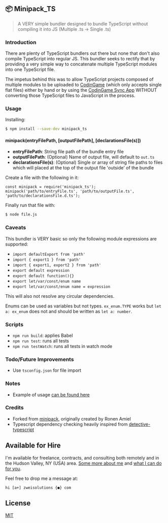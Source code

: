 ## 📦 Minipack_TS

> A VERY simple bundler designed to bundle TypeScript without compiling it into JS (Multiple .ts -> Single .ts)

### Introduction

There are plenty of TypeScript bundlers out there but none that don't also compile TypeScript into regular JS. This bundler seeks to rectify that by providing a very simple way to concatenate multiple TypeScript modules into one TypeScript file.

The impetus behind this was to allow TypeScript projects composed of multiple modules to be uploaded to [CodinGame](https://www.codingame.com) (which only accepts single flat files) either by hand or by using the [CodinGame Sync App](https://chrome.google.com/webstore/detail/codingame-sync-app/nmdombhgnofjnnaenegcdehnbkajfgbh) WITHOUT converting those TypeScript files to JavaScript in the process.

### Usage

Installing:

```sh
$ npm install --save-dev minipack_ts
```

#### minipack(entryFilePath, [outputFilePath], [declarationsFile(s)])

-   **entryFilePath**: String file path of the bundle entry file
-   **outputFilePath**: (Optional) Name of output file, will default to `out.ts`
-   **declarationsFile(s)**: (Optional) Single or array of string file paths to files which will placed at the top of the output file 'outside' of the bundle

Create a file with the following in it:

```
const minipack = require('minipack_ts');
minipack('path/to/entryFile.ts', 'path/to/outputFile.ts', 'path/to/declarationsFile.d.ts');
```

Finally run that file with:

```sh
$ node file.js
```

### Caveats

This bundler is VERY basic so only the following module expressions are supported:

-   `import defaultExport from 'path'`
-   `import { export1 } from 'path'`
-   `import { export1, export2 } from 'path'`
-   `export default expression`
-   `export default function(){}`
-   `export let/var/const/enum name`
-   `export let/var/const/enum name = expression`

This will also not resolve any circular dependencies.

Enums can be used as variables but not types. `ex_enum.TYPE` works but `let a: ex_enum` does not and should be written as `let a: number`.

### Scripts

-   `npm run build`: applies Babel
-   `npm run test`: runs all tests
-   `npm run testWatch`: runs all tests in watch mode

### Todo/Future Improvements

-   Use `tsconfig.json` for file import

### Notes

-   Example of usage [can be found here](https://github.com/Zweihander-Main/CodinGame_TS)

### Credits

-   Forked from [minipack](https://github.com/ronami/minipack), originally created by Ronen Amiel
-   Typescript dependency checking heavily inspired from [detective-typescript](https://github.com/pahen/detective-typescript)

## Available for Hire

I'm available for freelance, contracts, and consulting both remotely and in the Hudson Valley, NY (USA) area. [Some more about me](https://www.zweisolutions.com/about.html) and [what I can do for you](https://www.zweisolutions.com/services.html).

Feel free to drop me a message at:

```
hi [a+] zweisolutions {●} com
```

## License

[MIT](./LICENSE)
